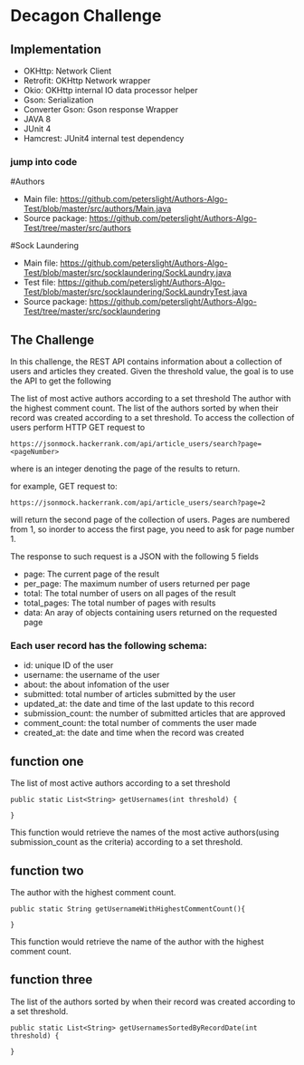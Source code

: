 # Decagon Challenge

## Implementation
* OKHttp: Network Client
* Retrofit: OKHttp Network wrapper
* Okio: OKHttp internal IO data processor helper
* Gson: Serialization
* Converter Gson: Gson response Wrapper
* JAVA 8
* JUnit 4
* Hamcrest: JUnit4 internal test dependency

### jump into code
#Authors
* Main file: https://github.com/peterslight/Authors-Algo-Test/blob/master/src/authors/Main.java
* Source package: https://github.com/peterslight/Authors-Algo-Test/tree/master/src/authors

#Sock Laundering
* Main file: https://github.com/peterslight/Authors-Algo-Test/blob/master/src/socklaundering/SockLaundry.java
* Test file: https://github.com/peterslight/Authors-Algo-Test/blob/master/src/socklaundering/SockLaundryTest.java
* Source package: https://github.com/peterslight/Authors-Algo-Test/tree/master/src/socklaundering


## The Challenge

In this challenge, the REST API contains information about a collection of users and articles they created. Given the threshold value, the goal is to use the API to get the following

The list of most active authors according to a set threshold
The author with the highest comment count.
The list of the authors sorted by when their record was created according to a set threshold.
To access the collection of users perform HTTP GET request to

    https://jsonmock.hackerrank.com/api/article_users/search?page=<pageNumber>
    
 where is an integer denoting the page of the results to return.

for example, GET request to:

    https://jsonmock.hackerrank.com/api/article_users/search?page=2
will return the second page of the collection of users. Pages are numbered from 1, so inorder to access the first page, you need to ask for page number 1.

The response to such request is a JSON with the following 5 fields

* page: The current page of the result
* per_page: The maximum number of users returned per page
* total: The total number of users on all pages of the result
* total_pages: The total number of pages with results
* data: An aray of objects containing users returned on the requested page

### Each user record has the following schema:

* id: unique ID of the user
* username: the username of the user
* about: the about infomation of the user
* submitted: total number of articles submitted by the user
* updated_at: the date and time of the last update to this record
* submission_count: the number of submitted articles that are approved
* comment_count: the total number of comments the user made
* created_at: the date and time when the record was created


## function one

The list of most active authors according to a set threshold

    public static List<String> getUsernames(int threshold) {

    }

This function would retrieve the names of the most active authors(using submission_count as the criteria) according to a set threshold.

## function two

The author with the highest comment count.

    public static String getUsernameWithHighestCommentCount(){

    }
This function would retrieve the name of the author with the highest comment count.

## function three

The list of the authors sorted by when their record was created according to a set threshold.

    public static List<String> getUsernamesSortedByRecordDate(int threshold) {

    }
